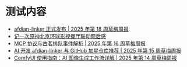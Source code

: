 # 测试内容
<!-- BLOG_START -->
- [afdian-linker 正式发布 | 2025 年第 18 周草梅周报](https://blog.cmyr.ltd/archives/2025-18-caomei-weekly-ai-afdian-linker-github-stars.html)
- [记一次原神北京环球影视餐厅联动观后感](https://blog.cmyr.ltd/archives/6a553e6f.html)
- [MCP 协议与古茗排队事件解析 | 2025 年第 16 周草梅周报](https://blog.cmyr.ltd/archives/2025-16-caomei-weekly-mcp-protocol-guming-queue-analysis-.html)
- [AI 开发 afdian-linker 与 GitHub 加星仓库推荐 | 2025 年第 15 周草梅周报](https://blog.cmyr.ltd/archives/2025-15-caomei-weekly-ai-afdian-linker-github-stars.html)
- [ComfyUI 使用指南：AI 图像生成工作流详解 | 2025 年第 14 周草梅周报](https://blog.cmyr.ltd/archives/2025-14-caomei-weekly-comfyui-ai-image-generation-workflow-guide.html)
<!-- BLOG_END -->
